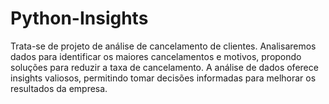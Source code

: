 # Python-Insights
Trata-se de projeto de análise de cancelamento de clientes. Analisaremos dados para identificar os maiores cancelamentos e motivos, propondo soluções para reduzir a taxa de cancelamento. A análise de dados oferece insights valiosos, permitindo tomar decisões informadas para melhorar os resultados da empresa.
